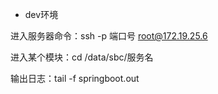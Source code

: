 * dev环境

进入服务器命令：ssh -p 端口号  root@172.19.25.6

进入某个模块：cd   /data/sbc/服务名

输出日志：tail -f springboot.out

